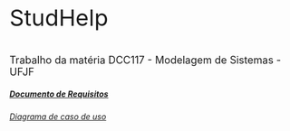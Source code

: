 <!DOCTYPE html>
<html>
 <body>
   <p style="font-size: 40px;">StudHelp</p>
   <p style="font-size: 18px;">Trabalho da matéria DCC117 - Modelagem de Sistemas - UFJF</p>
    <h5>
      <a href="https://docs.google.com/document/d/1RxyWyKjqwz9kEvx3caPUfI-cxhhJ60OmMy1iSTVg0FQ/edit?usp=sharing" target="_blank">Documento de Requisitos</a>
    </h5>
   <h6>
      <a href="https://drive.google.com/file/d/1BTX8_ynneNfLRRlMnj2I7GLwbHxR1Ws1/view?usp=sharing" target="_blank">Diagrama de caso de uso</a>
    </h6>
  </body>
</html> 
